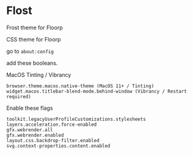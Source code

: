 # Flost
Frost theme for Floorp

CSS theme for Floorp

go to `about:config`

add these booleans. 

MacOS Tinting / Vibrancy

    browser.theme.macos.native-theme (MacOS 11+ / Tinting)
    widget.macos.titlebar-blend-mode.behind-window (Vibrancy / Restart required)

Enable these flags

    toolkit.legacyUserProfileCustomizations.stylesheets
    layers.acceleration.force-enabled
    gfx.webrender.all
    gfx.webrender.enabled
    layout.css.backdrop-filter.enabled
    svg.context-properties.content.enabled
